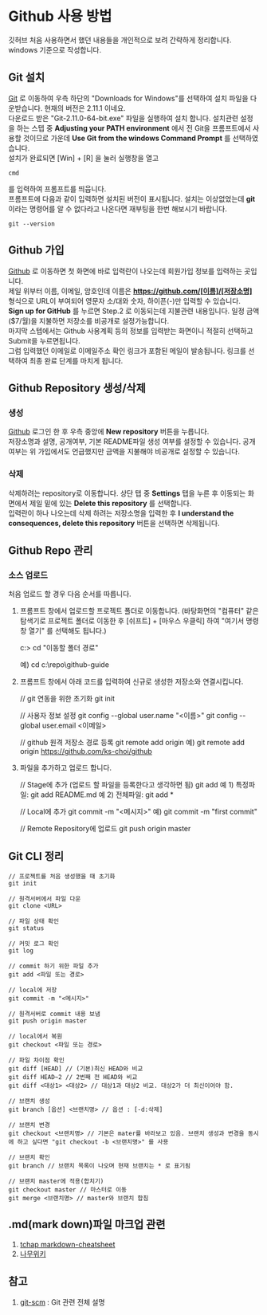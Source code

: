 # Github 사용 방법

깃허브 처음 사용하면서 했던 내용들을 개인적으로 보려 간략하게 정리합니다.  
windows 기준으로 작성합니다.

## Git 설치

[Git](https://git-scm.com/) 로 이동하여 우측 하단의 "Downloads for Windows"를 선택하여 설치 파일을 다운받습니다. 현재의 버전은 2.11.1 이네요.  
다운로드 받은 "Git-2.11.0-64-bit.exe" 파일을 실행하여 설치 합니다. 설치관련 설정을 하는 스텝 중 **Adjusting your PATH environment** 에서 전 Git을 프롬프트에서 사용할 것이므로 가운데 **Use Git from the windows Command Prompt** 를 선택하였습니다.  
설치가 완료되면 [Win] + [R] 을 눌러 실행창을 열고

    cmd

를 입력하여 프롬프트를 띄웁니다.  
프롬프트에 다음과 같이 입력하면 설치된 버전이 표시됩니다. 설치는 이상없었는데 **git** 이라는 명령어를 알 수 없다라고 나온다면 재부팅을 한번 해보시기 바랍니다.

    git --version

## Github 가입

[Github](https://github.com/) 로 이동하면 첫 화면에 바로 입력란이 나오는데 회원가입 정보를 입력하는 곳입니다.  
제일 위부터 이름, 이메일, 암호인데 이름은 **https://github.com/[이름]/[저장소명]** 형식으로 URL이 부여되어 영문자 소/대와 숫자, 하이픈(-)만 입력할 수 있습니다.  
**Sign up for GitHub** 를 누르면 Step.2 로 이동되는데 지불관련 내용입니다. 일정 금액($7/월)을 지불하면 저장소를 비공개로 설정가능합니다.  
마지막 스텝에서는 Github 사용계획 등의 정보를 입력받는 화면이니 적절히 선택하고 Submit을 누르면됩니다.  
그럼 입력했던 이메일로 이메일주소 확인 링크가 포함된 메일이 발송됩니다. 링크를 선택하여 최종 완료 단계를 마치게 됩니다.

## Github Repository 생성/삭제

### 생성

[Github](https://github.com/) 로그인 한 후 우측 중앙에 **New repository** 버튼을 누릅니다.  
저장소명과 설명, 공개여부, 기본 README파일 생성 여부를 설정할 수 있습니다. 공개여부는 위 가입에서도 언급했지만 금액을 지불해야 비공개로 설정할 수 있습니다.

### 삭제

삭제하려는 repository로 이동합니다. 상단 탭 중 **Settings** 탭을 누른 후 이동되는 화면에서 제일 밑에 있는 **Delete this repository** 를 선택합니다.  
입력란이 하나 나오는데 삭제 하려는 저장소명을 입력한 후 **I understand the consequences, delete this repository** 버튼을 선택하면 삭제됩니다.

## Github Repo 관리

### 소스 업로드

처음 업로드 할 경우 다음 순서를 따릅니다.

 1. 프롬프트 창에서 업로드할 프로젝트 폴더로 이동합니다. (바탕화면의 "컴퓨터" 같은 탐색기로 프로젝트 폴더로 이동한 후 [쉬프트] + [마우스 우클릭] 하여 "여기서 명령 창 열기" 를 선택해도 됩니다.)

    c:\> cd "이동할 폴더 경로"

    예)
    cd c:\repo\github-guide

 2. 프롬프트 창에서 아래 코드를 입력하여 신규로 생성한 저장소와 연결시킵니다.

    // git 연동을 위한 초기화
    git init

    // 사용자 정보 설정
    git config --global user.name "<이름>"
    git config --global user.email <이메일>

    // github 원격 저장소 경로 등록
    git remote add origin <URL>
    예)
    git remote add origin https://github.com/ks-choi/github

 3. 파일을 추가하고 업로드 합니다.

    // Stage에 추가 (업로드 할 파일을 등록한다고 생각하면 됨)
    git add <filename>
    예 1) 특정파일: git add README.md
    예 2) 전체파일: git add *

    // Local에 추가
    git commit -m "<메시지>"
    예) git commit -m "first commit"

    // Remote Repository에 업로드
    git push origin master

## Git CLI 정리

    // 프로젝트를 처음 생성했을 때 초기화
    git init

    // 원격서버에서 파일 다운
    git clone <URL>

    // 파일 상태 확인
    git status

    // 커밋 로그 확인
    git log

    // commit 하기 위한 파일 추가
    git add <파일 또는 경로>

    // local에 저장
    git commit -m "<메시지>"

    // 원격서버로 commit 내용 보냄
    git push origin master

    // local에서 복원
    git checkout <파일 또는 경로>

    // 파일 차이점 확인
    git diff [HEAD] // (기본)최신 HEAD와 비교
    git diff HEAD~2 // 2번째 전 HEAD와 비교
    git diff <대상1> <대상2> // 대상1과 대상2 비교. 대상2가 더 최신이어야 함.

    // 브랜치 생성
    git branch [옵션] <브랜치명> // 옵션 : [-d:삭제]

    // 브랜치 변경
    git checkout <브랜치명> // 기본은 mater를 바라보고 있음. 브랜치 생성과 변경을 동시에 하고 싶다면 "git checkout -b <브랜치명>" 를 사용

    // 브랜치 확인
    git branch // 브랜치 목록이 나오며 현재 브랜치는 * 로 표기됨

    // 브랜치 master에 적용(합치기)
    git checkout master // 마스터로 이동
    git merge <브랜치명> // master와 브랜치 합침

## .md(mark down)파일 마크업 관련

 1. [tchap markdown-cheatsheet](https://github.com/tchapi/markdown-cheatsheet/blob/master/README.md)
 2. [나무위키](https://namu.wiki/w/%EB%A7%88%ED%81%AC%EB%8B%A4%EC%9A%B4)

## 참고

 1. [git-scm](https://git-scm.com/book/ko/v2) : Git 관련 전체 설명

